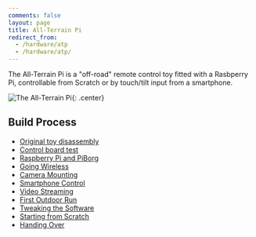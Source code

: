 ```yaml
---
comments: false
layout: page
title: All-Terrain Pi
redirect_from:
  - /hardware/atp
  - /hardware/atp/
---
```


The All-Terrain Pi is a "off-road" remote control toy fitted with a Rasbperry Pi, controllable from Scratch or by touch/tilt input from a smartphone.

![The All-Terrain Pi](44.jpg){: .center}

## Build Process

* [Original toy disassembly](./atp-disassembly)
* [Control board test](./atp-control-board-test)
* [Raspberry Pi and PiBorg](./atp-raspberry-pi-and-piborg)
* [Going Wireless](./atp-going-wireless)
* [Camera Mounting](./atp-camera-mounting)
* [Smartphone Control](./atp-smartphone-control)
* [Video Streaming](./atp-video-streaming)
* [First Outdoor Run](./atp-first-outdoor-run)
* [Tweaking the Software](./atp-tweaking-the-software)
* [Starting from Scratch](./atp-starting-from-scratch)
* [Handing Over](./atp-handing-over)
